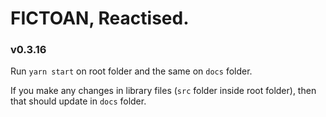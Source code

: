 # FICTOAN, Reactised.

### v0.3.16


Run `yarn start` on root folder and the same on `docs` folder.

If you make any changes in library files (`src` folder inside root folder), then that should update in `docs` folder.
